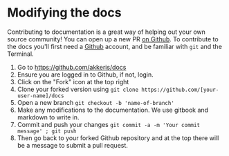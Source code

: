 # Modifying the docs

Contributing to documentation is a great way of helping out your own source community! You can open up a new PR [on Github](https://github.com/akkeris/docs). To contribute to the docs you'll first need a [Github](https://github.com) account, and be familiar with `git` and the Terminal.

1. Go to https://github.com/akkeris/docs 
2. Ensure you are logged in to Github, if not, login.
3. Click on the "Fork" icon at the top right
4. Clone your forked version using `git clone https://github.com/[your-user-name]/docs`
5. Open a new branch `git checkout -b 'name-of-branch'`
6. Make any modifications to the documentation. We use gitbook and markdown to write in.
7. Commit and push your changes `git commit -a -m 'Your commit message' ; git push`
8. Then go back to your forked Github repository and at the top there will be a message to submit a pull request. 
